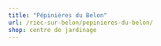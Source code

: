 ```yaml
---
title: "Pépinières du Belon"
url: /riec-sur-belon/pepinieres-du-belon/
shop: centre de jardinage
---
```

